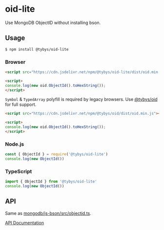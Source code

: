 # oid-lite

Use MongoDB ObjectID without installing bson.

## Usage

``` bash
$ npm install @tybys/oid-lite
```

### Browser

``` html
<script src="https://cdn.jsdelivr.net/npm/@tybys/oid-lite/dist/oid.min.js"></script>

<script>
console.log(new oid.ObjectId().toHexString());
</script>
```

`Symbol` & `TypedArray` polyfill is required by legacy browsers. Use [@tybys/oid](https://www.npmjs.com/package/@tybys/oid) for full support.

``` html
<script src="https://cdn.jsdelivr.net/npm/@tybys/oid/dist/oid.min.js"></script>

<script>
console.log(new oid.ObjectId().toHexString());
</script>
```

### Node.js

``` js
const { ObjectId } = require('@tybys/oid-lite')
console.log(new ObjectId())
```

### TypeScript

``` ts
import { ObjectId } from '@tybys/oid-lite'
console.log(new ObjectId())
```

## API

Same as [mongodb/js-bson/src/objectid.ts](https://github.com/mongodb/js-bson/blob/master/src/objectid.ts).

[API Documentation](https://github.com/toyobayashi/oid/blob/master/ts/docs/api/index.md)
